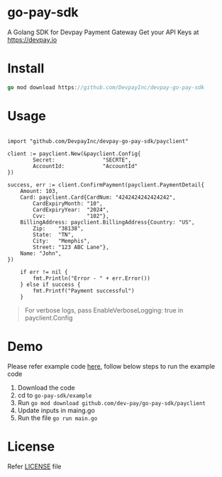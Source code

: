 # go-pay-sdk
A Golang SDK for Devpay Payment Gateway  Get your API Keys at https://devpay.io

# Install
```go
go mod download https://github.com/DevpayInc/devpay-go-pay-sdk
```

# Usage 

```golang

import "github.com/DevpayInc/devpay-go-pay-sdk/payclient"

client := payclient.New(&payclient.Config{
		Secret:               "SECRTE",
		AccountId:            "AccountId"
})

success, err := client.ConfirmPayment(payclient.PaymentDetail{
	Amount: 103,
	Card: payclient.Card{CardNum: "4242424242424242",
		CardExpiryMonth: "10",
		CardExpiryYear:  "2024",
		Cvv:             "102"},
	BillingAddress: payclient.BillingAddress{Country: "US",
		Zip:    "38138",
		State:  "TN",
		City:   "Memphis",
		Street: "123 ABC Lane"},
	Name: "John",
})

	if err != nil {
		fmt.Println("Error - " + err.Error())
	} else if success {
		fmt.Printf("Payment successful")
	}

```
> For verbose logs, pass EnableVerboseLogging: true in payclient.Config

# Demo
Please refer example code [here](https://github.com/dev-pay/go-pay-sdk/tree/main/example), follow below steps to run the example code
1. Download the code
2. cd to `go-pay-sdk/example`
3. Run `go mod download github.com/dev-pay/go-pay-sdk/payclient`
4. Update inputs in maing.go 
5. Run the file `go run main.go`

# License
Refer [LICENSE](https://github.com/dev-pay/go-pay-sdk/blob/main/LICENSE) file
